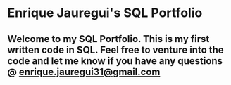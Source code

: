 # Enrique Jauregui's SQL Portfolio

## Welcome to my SQL Portfolio.  This is my first written code in SQL.  Feel free to venture into the code and let me know if you have any questions @ enrique.jauregui31@gmail.com
